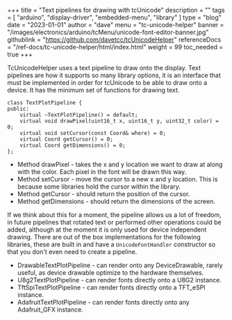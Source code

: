 +++
title = "Text pipelines for drawing with tcUnicode"
description = ""
tags = [ "arduino", "display-driver", "embedded-menu", "library" ]
type = "blog"
date = "2023-01-01"
author =  "dave"
menu = "tc-unicode-helper"
banner = "/images/electronics/arduino/tcMenu/unicode-font-editor-banner.jpg"
githublink = "https://github.com/davetcc/tcUnicodeHelper"
referenceDocs = "/ref-docs/tc-unicode-helper/html/index.html"
weight = 99
toc_needed = true
+++

TcUnicodeHelper uses a text pipeline to draw onto the display. Text pipelines are how it supports so many library options, it is an interface that must be implemented in order for tcUnicode to be able to draw onto a device. It has the minimum set of functions for drawing text.

    class TextPlotPipeline {
    public:
        virtual ~TextPlotPipeline() = default;
        virtual void drawPixel(uint16_t x, uint16_t y, uint32_t color) = 0;
        virtual void setCursor(const Coord& where) = 0;
        virtual Coord getCursor() = 0;
        virtual Coord getDimensions() = 0;
    };

* Method drawPixel - takes the x and y location we want to draw at along with the color. Each pixel in the font will be drawn this way. 
* Method setCursor - move the cursor to a new x and y location. This is because some libraries hold the cursor within the library.
* Method getCursor - should return the position of the cursor.
* Method getDimensions - should return the dimensions of the screen.

If we think about this for a moment, the pipeline allows us a lot of freedom, in future pipelines that rotated text or performed other operations could be added, although at the moment it is only used for device independent drawing. There are out of the box implementations for the following libraries, these are built in and have a `UnicodeFontHandler` constructor so that you don't even need to create a pipeline.

* DrawableTextPlotPipeline - can render onto any DeviceDrawable, rarely useful, as device drawable optimize to the hardware themselves.
* U8g2TextPlotPipeline - can render fonts directly onto a U8G2 instance. 
* TftSpiTextPlotPipeline - can render fonts directly onto a TFT_eSPI instance.
* AdafruitTextPlotPipeline - can render fonts directly onto any Adafruit_GFX instance. 
